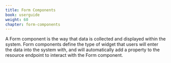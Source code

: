 ```yaml
---
title: Form Components
book: userguide
weight: 60
chapter: form-components
---
```

A Form component is the way that data is collected and displayed within the system. Form components define the type of widget that users will enter the data into the system with, and will automatically add a property to the resource endpoint to interact with the Form component.
